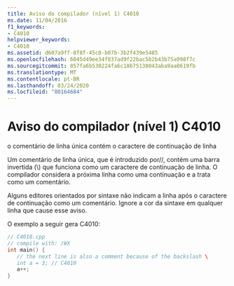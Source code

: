 ```yaml
---
title: Aviso do compilador (nível 1) C4010
ms.date: 11/04/2016
f1_keywords:
- C4010
helpviewer_keywords:
- C4010
ms.assetid: d607a9ff-8f8f-45c0-b07b-3b2f439e5485
ms.openlocfilehash: 6045d49ee34f837ad9f22bac5b2b43b75a998f7c
ms.sourcegitcommit: 857fa6b530224fa6c18675138043aba9aa0619fb
ms.translationtype: MT
ms.contentlocale: pt-BR
ms.lasthandoff: 03/24/2020
ms.locfileid: "80164684"
---
```

# <a name="compiler-warning-level-1-c4010"></a>Aviso do compilador (nível 1) C4010

o comentário de linha única contém o caractere de continuação de linha

Um comentário de linha única, que é introduzido por//, contém uma barra invertida (\\) que funciona como um caractere de continuação de linha. O compilador considera a próxima linha como uma continuação e a trata como um comentário.

Alguns editores orientados por sintaxe não indicam a linha após o caractere de continuação como um comentário. Ignore a cor da sintaxe em qualquer linha que cause esse aviso.

O exemplo a seguir gera C4010:

```cpp
// C4010.cpp
// compile with: /WX
int main() {
   // the next line is also a comment because of the backslash \
   int a = 3; // C4010
   a++;
}
```
